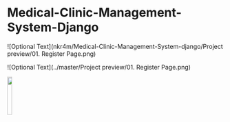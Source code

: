 # Medical-Clinic-Management-System-Django


![Optional Text](nkr4m/Medical-Clinic-Management-System-django/Project preview/01. Register Page.png)


![Optional Text](../master/Project preview/01. Register Page.png)


<img src="https://cloud.githubusercontent.com/assets/4307137/10105290/2a183f3a-63ae-11e5-9380-50d9f6d8afd6.png" width="15%"></img> 
